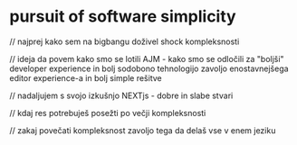 # pursuit of software simplicity

// najprej kako sem na bigbangu doživel shock kompleksnosti

// ideja da povem kako smo se lotili AJM - kako smo se odločili za "boljši" developer experience in bolj sodobono tehnologijo zavoljo enostavnejšega editor experience-a in bolj simple rešitve

// nadaljujem s svojo izkušnjo NEXTjs - dobre in slabe stvari

// kdaj res potrebuješ posežti po večji kompleksnosti

// zakaj povečati kompleksnost zavoljo tega da delaš vse v enem jeziku